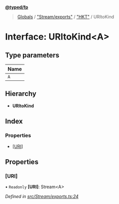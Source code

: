 **[@typed/fp](../README.md)**

> [Globals](../globals.md) / ["Stream/exports"](../modules/_stream_exports_.md) / ["HKT"](../modules/_stream_exports_._hkt_.md) / URItoKind

# Interface: URItoKind\<A>

## Type parameters

Name |
------ |
`A` |

## Hierarchy

* **URItoKind**

## Index

### Properties

* [[URI]](_stream_exports_._hkt_.uritokind.md#[uri])

## Properties

### [URI]

• `Readonly` **[URI]**: Stream\<A>

*Defined in [src/Stream/exports.ts:24](https://github.com/TylorS/typed-fp/blob/ac98ca1/src/Stream/exports.ts#L24)*
